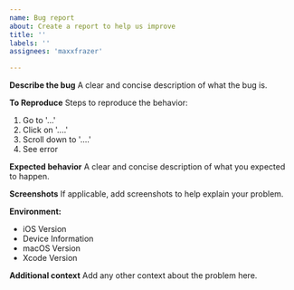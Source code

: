```yaml
---
name: Bug report
about: Create a report to help us improve
title: ''
labels: ''
assignees: 'maxxfrazer'

---
```


**Describe the bug**
A clear and concise description of what the bug is.

**To Reproduce**
Steps to reproduce the behavior:
1. Go to '...'
2. Click on '....'
3. Scroll down to '....'
4. See error

**Expected behavior**
A clear and concise description of what you expected to happen.

**Screenshots**
If applicable, add screenshots to help explain your problem.

**Environment:**
 - iOS Version
 - Device Information
 - macOS Version
 - Xcode Version

**Additional context**
Add any other context about the problem here.
